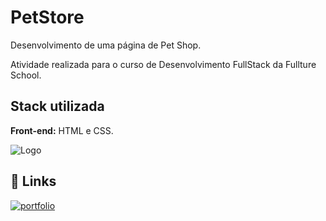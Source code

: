 
# PetStore

Desenvolvimento de uma página de Pet Shop.

Atividade realizada para o curso de Desenvolvimento FullStack da Fullture School.


## Stack utilizada

**Front-end:**  HTML e CSS.


![Logo](https://kessiamilena.github.io/PetStore/img/logo_horizontal.png)


## 🔗 Links
[![portfolio](https://img.shields.io/badge/my_portfolio-000?style=for-the-badge&logo=ko-fi&logoColor=white)](https://kessiamilena.github.io/PetStore/)

